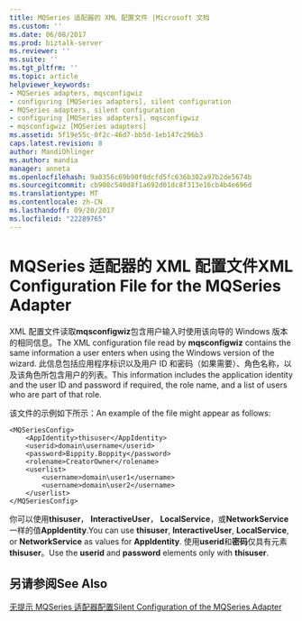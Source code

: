 ```yaml
---
title: MQSeries 适配器的 XML 配置文件 |Microsoft 文档
ms.custom: ''
ms.date: 06/08/2017
ms.prod: biztalk-server
ms.reviewer: ''
ms.suite: ''
ms.tgt_pltfrm: ''
ms.topic: article
helpviewer_keywords:
- MQSeries adapters, mqsconfigwiz
- configuring [MQSeries adapters], silent configuration
- MQSeries adapters, silent configuration
- configuring [MQSeries adapters], mqsconfigwiz
- mqsconfigwiz [MQSeries adapters]
ms.assetid: 5f19e55c-0f2c-46d7-bb5d-1eb147c296b3
caps.latest.revision: 8
author: MandiOhlinger
ms.author: mandia
manager: anneta
ms.openlocfilehash: 9a0356c69b90f0dcfd5fc636b302a97b2de5674b
ms.sourcegitcommit: cb908c540d8f1a692d01dc8f313e16cb4b4e696d
ms.translationtype: MT
ms.contentlocale: zh-CN
ms.lasthandoff: 09/20/2017
ms.locfileid: "22289765"
---
```

# <a name="xml-configuration-file-for-the-mqseries-adapter"></a><span data-ttu-id="32a0d-102">MQSeries 适配器的 XML 配置文件</span><span class="sxs-lookup"><span data-stu-id="32a0d-102">XML Configuration File for the MQSeries Adapter</span></span>
<span data-ttu-id="32a0d-103">XML 配置文件读取**mqsconfigwiz**包含用户输入时使用该向导的 Windows 版本的相同信息。</span><span class="sxs-lookup"><span data-stu-id="32a0d-103">The XML configuration file read by **mqsconfigwiz** contains the same information a user enters when using the Windows version of the wizard.</span></span> <span data-ttu-id="32a0d-104">此信息包括应用程序标识以及用户 ID 和密码（如果需要）、角色名称，以及该角色所包含用户的列表。</span><span class="sxs-lookup"><span data-stu-id="32a0d-104">This information includes the application identity and the user ID and password if required, the role name, and a list of users who are part of that role.</span></span>  
  
 <span data-ttu-id="32a0d-105">该文件的示例如下所示：</span><span class="sxs-lookup"><span data-stu-id="32a0d-105">An example of the file might appear as follows:</span></span>  
  
```  
<MQSeriesConfig>  
    <AppIdentity>thisuser</AppIdentity>  
    <userid>domain\username</userid>  
    <password>Bippity.Boppity</password>  
    <rolename>CreatorOwner</rolename>  
    <userlist>  
        <username>domain\user1</username>  
        <username>domain\user2</username>  
    </userlist>  
</MQSeriesConfig>  
```  
  
 <span data-ttu-id="32a0d-106">你可以使用**thisuser**， **InteractiveUser**， **LocalService**，或**NetworkService**一样的值**AppIdentity**.</span><span class="sxs-lookup"><span data-stu-id="32a0d-106">You can use **thisuser**, **InteractiveUser**, **LocalService**, or **NetworkService** as values for **AppIdentity**.</span></span> <span data-ttu-id="32a0d-107">使用**userid**和**密码**仅具有元素**thisuser**。</span><span class="sxs-lookup"><span data-stu-id="32a0d-107">Use the **userid** and **password** elements only with **thisuser**.</span></span>  
  
## <a name="see-also"></a><span data-ttu-id="32a0d-108">另请参阅</span><span class="sxs-lookup"><span data-stu-id="32a0d-108">See Also</span></span>  
 [<span data-ttu-id="32a0d-109">无提示 MQSeries 适配器配置</span><span class="sxs-lookup"><span data-stu-id="32a0d-109">Silent Configuration of the MQSeries Adapter</span></span>](../core/silent-configuration-of-the-mqseries-adapter.md)